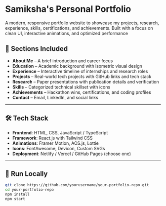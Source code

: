 #  Samiksha's Personal Portfolio

A modern, responsive portfolio website to showcase my projects, research, experience, skills, certifications, and achievements. Built with a focus on clean UI, interactive animations, and optimized performance







## 📁 Sections Included

- **About Me** – A brief introduction and career focus  
- **Education** – Academic background with isometric visual design  
- **Experience** – Interactive timeline of internships and research roles  
- **Projects** – Real-world tech projects with GitHub links and tech stack  
- **Research** – Paper presentations with publication details and verification  
- **Skills** – Categorized technical skillset with icons  
- **Achievements** – Hackathon wins, certifications, and coding profiles  
- **Contact** – Email, LinkedIn, and social links

---

## 🛠️ Tech Stack

- **Frontend**: HTML, CSS, JavaScript / TypeScript  
- **Framework**: React.js with Tailwind CSS  
- **Animations**: Framer Motion, AOS.js, Lottie  
- **Icons**: FontAwesome, Devicon, Custom SVGs  
- **Deployment**: Netlify / Vercel / GitHub Pages (choose one)

---

## 🚀 Run Locally

```bash
git clone https://github.com/yourusername/your-portfolio-repo.git
cd your-portfolio-repo
npm install
npm start
